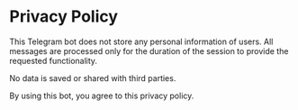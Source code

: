 # Privacy Policy

This Telegram bot does not store any personal information of users. All messages are processed only for the duration of the session to provide the requested functionality.

No data is saved or shared with third parties.

By using this bot, you agree to this privacy policy.
